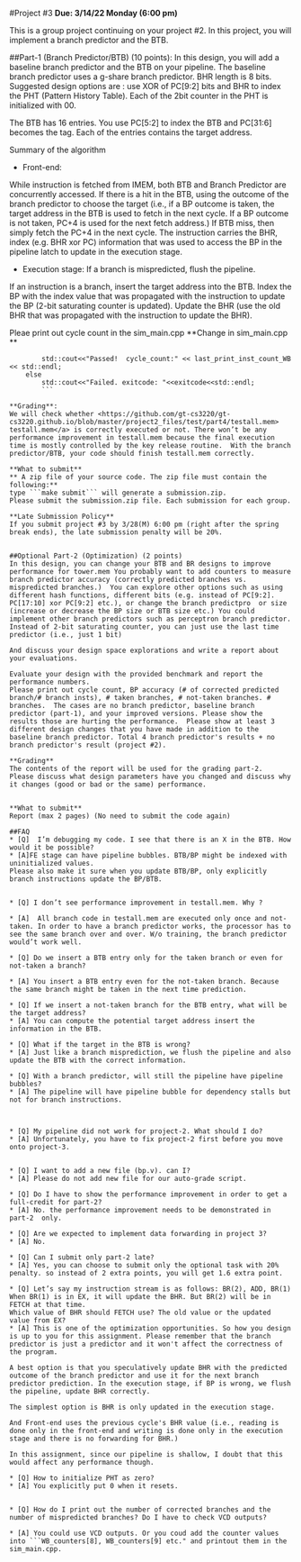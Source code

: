 #Project #3 
**Due: 3/14/22 Monday (6:00 pm)**

This is a group project continuing on your project #2. 
In this project, you will implement a branch predictor and the BTB. 

##Part-1 (Branch Predictor/BTB) (10 points): 
In this design, you will add a baseline branch predictor and the BTB on your pipeline. 
The baseline branch predictor uses a g-share branch predictor. BHR length is 8 bits. 
Suggested design options are : use XOR of  PC[9:2] bits and BHR to index the PHT (Pattern History Table). Each of the 2bit counter in the PHT is initialized with 00. 

The BTB has 16 entries. You use PC[5:2] to index the BTB and PC[31:6] becomes the tag.  Each of the entries contains the target address. 


Summary of the algorithm 

* Front-end: 

While instruction is fetched from IMEM, both BTB and Branch Predictor are concurrently accessed. If there is a hit in the BTB, using the outcome of the branch predictor to choose the target (i.e., if a BP outcome is taken, the target address in the BTB is used to fetch in the next cycle. If a BP outcome is not taken, PC+4 is used for the next fetch address.) 
If BTB miss, then simply fetch the PC+4 in the next cycle. 
The instruction carries the BHR, index  (e.g. BHR xor PC) information that was used to access the BP in the pipeline latch to update in the execution stage. 


* Execution stage: If a branch is mispredicted, flush the pipeline. 

If an instruction is a branch, insert the target address into the BTB. 
Index the BP with the index value that was propagated with the instruction to update the BP (2-bit saturating counter is updated). 
Update the BHR (use the old BHR that was propagated with the instruction to update the BHR). 

Pleae print out cycle count in the sim_main.cpp 
**Change in sim_main.cpp ** 
```if(1 == exitcode)
        std::cout<<"Passed!  cycle_count:" << last_print_inst_count_WB << std::endl;
    else
        std::cout<<"Failed. exitcode: "<<exitcode<<std::endl;
        ```

**Grading**: 
We will check whether <https://github.com/gt-cs3220/gt-cs3220.github.io/blob/master/project2_files/test/part4/testall.mem> testall.mem</a> is correctly executed or not. There won’t be any performance improvement in testall.mem because the final execution time is mostly controlled by the key release routine.  With the branch predictor/BTB, your code should finish testall.mem correctly. 

**What to submit**
** A zip file of your source code. The zip file must contain the following:**
type ```make submit``` will generate a submission.zip. 
Please submit the submission.zip file. Each submission for each group.

**Late Submission Policy**
If you submit project #3 by 3/28(M) 6:00 pm (right after the spring break ends), the late submission penalty will be 20%. 
 

##Optional Part-2 (Optimization) (2 points) 
In this design, you can change your BTB and BR designs to improve  performance for tower.mem You probably want to add counters to measure branch predictor accuracy (correctly predicted branches vs. mispredicted branches.)  You can explore other options such as using different hash functions, different bits (e.g. instead of PC[9:2]. PC[17:10] xor PC[9:2] etc.), or change the branch predictpro	or size (increase or decrease the BP size or BTB size etc.) You could implement other branch predictors such as perceptron branch predictor. Instead of 2-bit saturating counter, you can just use the last time predictor (i.e., just 1 bit) 

And discuss your design space explorations and write a report about your evaluations. 

Evaluate your design with the provided benchmark and report the performance numbers. 
Please print out cycle count, BP accuracy (# of corrected predicted branch/# branch insts), # taken branches, # not-taken branches. # branches.  The cases are no branch predictor, baseline branch predictor (part-1), and your improved versions. Please show the results those are hurting the performance.  Please show at least 3 different design changes that you have made in addition to the baseline branch predictor. Total 4 branch predictor's results + no branch predictor's result (project #2). 

**Grading**
The contents of the report will be used for the grading part-2.  Please discuss what design parameters have you changed and discuss why it changes (good or bad or the same) performance.  


**What to submit** 
Report (max 2 pages) (No need to submit the code again) 

##FAQ 
* [Q]  I’m debugging my code. I see that there is an X in the BTB. How would it be possible? 
* [A]FE stage can have pipeline bubbles. BTB/BP might be indexed with uninitialized values. 
Please also make it sure when you update BTB/BP, only explicitly branch instructions update the BP/BTB. 


* [Q] I don’t see performance improvement in testall.mem. Why ? 

* [A]  All branch code in testall.mem are executed only once and not-taken. In order to have a branch predictor works, the processor has to see the same branch over and over. W/o training, the branch predictor would’t work well. 

* [Q] Do we insert a BTB entry only for the taken branch or even for not-taken a branch? 

* [A] You insert a BTB entry even for the not-taken branch. Because the same branch might be taken in the next time prediction. 

* [Q] If we insert a not-taken branch for the BTB entry, what will be the target address? 	
* [A] You can compute the potential target address insert the information in the BTB. 

* [Q] What if the target in the BTB is wrong? 
* [A] Just like a branch misprediction, we flush the pipeline and also update the BTB with the correct information. 

* [Q] With a branch predictor, will still the pipeline have pipeline bubbles? 
* [A] The pipeline will have pipeline bubble for dependency stalls but not for branch instructions. 



* [Q] My pipeline did not work for project-2. What should I do? 
* [A] Unfortunately, you have to fix project-2 first before you move onto project-3. 


* [Q] I want to add a new file (bp.v). can I? 
* [A] Please do not add new file for our auto-grade script. 

* [Q] Do I have to show the performance improvement in order to get a full-credit for part-2? 
* [A] No. the performance improvement needs to be demonstrated in part-2  only. 

* [Q] Are we expected to implement data forwarding in project 3? 
* [A] No. 

* [Q] Can I submit only part-2 late? 
* [A] Yes, you can choose to submit only the optional task with 20% penalty. so instead of 2 extra points, you will get 1.6 extra point. 

* [Q] Let’s say my instruction stream is as follows: BR(2), ADD, BR(1)
When BR(1) is in EX, it will update the BHR. But BR(2) will be in FETCH at that time.
Which value of BHR should FETCH use? The old value or the updated value from EX?
* [A] This is one of the optimization opportunities. So how you design is up to you for this assignment. Please remember that the branch predictor is just a predictor and it won't affect the correctness of the program. 

A best option is that you speculatively update BHR with the predicted outcome of the branch predictor and use it for the next branch predictor prediction. In the execution stage, if BP is wrong, we flush the pipeline, update BHR correctly. 

The simplest option is BHR is only updated in the execution stage. 

And Front-end uses the previous cycle's BHR value (i.e., reading is done only in the front-end and writing is done only in the execution stage and there is no forwarding for BHR.) 

In this assignment, since our pipeline is shallow, I doubt that this would affect any performance though. 

* [Q] How to initialize PHT as zero? 
* [A] You explicitly put 0 when it resets. 


* [Q] How do I print out the number of corrected branches and the number of mispredicted branches? Do I have to check VCD outputs? 

* [A] You could use VCD outputs. Or you coud add the counter values into ```WB_counters[8], WB_counters[9] etc." and printout them in the sim_main.cpp. 

